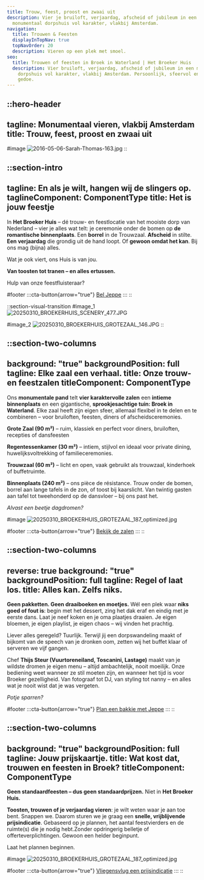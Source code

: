 ```yaml
---
title: Trouw, feest, proost en zwaai uit
description: Vier je bruiloft, verjaardag, afscheid of jubileum in een
  monumentaal dorpshuis vol karakter, vlakbij Amsterdam.
navigation:
  title: Trouwen & Feesten
  displayInTopNav: true
  topNavOrder: 20
  description: Vieren op een plek met smoel.
seo:
  title: Trouwen of feesten in Broek in Waterland | Het Broeker Huis
  description: Vier bruiloft, verjaardag, afscheid of jubileum in een monumentaal
    dorpshuis vol karakter, vlakbij Amsterdam. Persoonlijk, sfeervol en zonder
    gedoe.
---
```


::hero-header
---
tagline: Monumentaal vieren, vlakbij Amsterdam
title: Trouw, feest, proost en zwaai uit
---
#image
![2016-05-06-Sarah-Thomas-163.jpg](/Sarah_Thomas%20trouwen.png)
::

::section-intro
---
tagline: En als je wilt, hangen wij de slingers op.
taglineComponent: ComponentType
title: Het is jouw feestje
---
In **Het Broeker Huis** – dé trouw- en feestlocatie van het mooiste dorp van Nederland – vier je alles wat telt: je ceremonie onder de bomen op **de romantische binnenplaats**. Een **borrel** in de Trouwzaal. **Afscheid** in stilte. **Een verjaardag** die grondig uit de hand loopt. Of **gewoon omdat het kan**. Bij ons mag (bijna) alles.

Wat je ook viert, ons Huis is van jou.

**Van toosten tot tranen – en alles ertussen.**

Hulp van onze feestfluisteraar?

#footer
  :::cta-button{arrow="true"}
  [Bel Jeppe](#%20Telefoonnummer%20Jep)
  :::
::

::section-visual-transition
#image_1
![20250310\_BROEKERHUIS\_SCENERY\_477.JPG](/HOME/20250310_BROEKERHUIS_SCENERY_477.JPG)

#image_2
![20250310\_BROEKERHUIS\_GROTEZAAL\_146.JPG](/HOME/20250310_BROEKERHUIS_GROTEZAAL_146.JPG)
::

::section-two-columns
---
background: "true"
backgroundPosition: full
tagline: Elke zaal een verhaal.
title: Onze trouw- en feestzalen
titleComponent: ComponentType
---
Ons **monumentale pand** telt **vier karaktervolle zalen** een **intieme binnenplaats** en een gigantische, **sprookjesachtige tuin: Broek in Waterland**. Elke zaal heeft zijn eigen sfeer, allemaal flexibel in te delen en te combineren – voor bruiloften, feesten, diners of afscheidsceremonies.

**Grote Zaal (90 m²)** – ruim, klassiek en perfect voor diners, bruiloften, recepties of dansfeesten

**Regentessenkamer (30 m²)** – intiem, stijlvol en ideaal voor private dining, huwelijksvoltrekking of familieceremonies.

**Trouwzaal (60 m²)** – licht en open, vaak gebruikt als trouwzaal, kinderhoek of buffetruimte.

**Binnenplaats (240 m²)** – ons pièce de résistance. Trouw onder de bomen, borrel aan lange tafels in de zon, of toost bij kaarslicht. Van twintig gasten aan tafel tot tweehonderd op de dansvloer – bij ons past het.

*Alvast een beetje dagdromen?*

#image
![20250310\_BROEKERHUIS\_GROTEZAAL\_187\_optimized.jpg](/Grote%20Zaal/20250310_BROEKERHUIS_GROTEZAAL_187_optimized.jpg)

#footer
  :::cta-button{arrow="true"}
  [Bekijk de zalen](#)
  :::
::

::section-two-columns
---
reverse: true
background: "true"
backgroundPosition: full
tagline: Regel of laat los.
title: Alles kan. Zelfs niks.
---
**Geen pakketten. Geen draaiboeken en moetjes.** Wél een plek waar **niks goed of fout is**: begin met het dessert, zing het dak eraf en eindig met je eerste dans. Laat je neef koken en je oma plaatjes draaien. Je eigen bloemen, je eigen playlist, je eigen chaos – wij vinden het prachtig.

Liever alles geregeld? Tuurlijk. Terwijl jij een dorpswandeling maakt of bijkomt van de speech van je dronken oom, zetten wij het buffet klaar of serveren we vijf gangen.

Chef **Thijs Steur (Vuurtoreneiland, Toscanini, Lastage)** maakt van je wildste dromen je eigen menu – altijd ambachtelijk, nooit moeilijk. Onze bediening weet wanneer ze stil moeten zijn, en wanneer het tijd is voor Broeker gezelligheid. Van fotograaf tot DJ, van styling tot nanny – en alles wat je nooit wist dat je was vergeten.

*Potje sparren?*

#footer
  :::cta-button{arrow="true"}
  [Plan een bakkie met Jeppe]()
  :::
::

::section-two-columns
---
background: "true"
backgroundPosition: full
tagline: Jouw prijskaartje.
title: Wat kost dat, trouwen en feesten in Broek?
titleComponent: ComponentType
---
**Geen standaardfeesten – dus geen standaardprijzen.** Niet in **Het Broeker Huis.**

**Toosten, trouwen of je verjaardag vieren**: je wilt weten waar je aan toe bent. Snappen we. Daarom sturen we je graag een **snelle, vrijblijvende prijsindicatie**. Gebaseerd op je plannen, het aantal feestvierders en de ruimte(s) die je nodig hebt.Zonder opdringerig belletje of offerteverplichtingen. Gewoon een helder beginpunt.

Laat het plannen beginnen.

#image
![20250310\_BROEKERHUIS\_GROTEZAAL\_187\_optimized.jpg](/Grote%20Zaal/20250310_BROEKERHUIS_GROTEZAAL_187_optimized.jpg)

#footer
  :::cta-button{arrow="true"}
  [Vliegensvlug een prijsindicatie](#)
  :::
::
